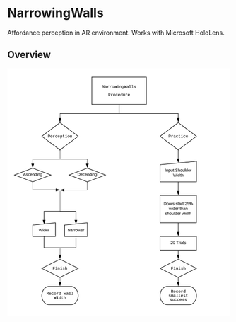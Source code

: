 # NarrowingWalls

 Affordance perception in AR environment. Works with Microsoft HoloLens.

## Overview

 ![Procedure](/NarrowingWallsProcedure.png?raw=true "Procedure")
